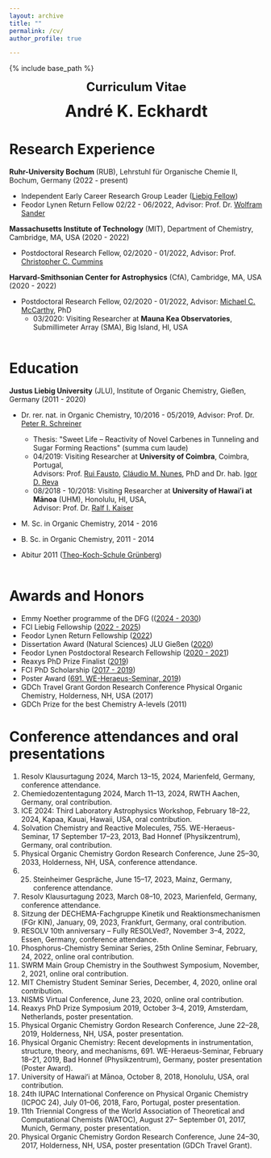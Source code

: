 ```yaml
---
layout: archive
title: ""
permalink: /cv/
author_profile: true

---
```


{% include base_path %}
<p align="center"> <font size="5"><b>Curriculum Vitae</b></font></p>
<p align="center"> <font size="6"><b>André K. Eckhardt</b></font></p>

Research Experience
======
<b>Ruhr-University Bochum</b> (RUB), Lehrstuhl für Organische Chemie II, Bochum, Germany (2022 - present)

* Independent Early Career Research Group Leader ([Liebig Fellow](https://www.vci.de/fonds/stipendien/liebig-stipendium/seiten.jsp))
* Feodor Lynen Return Fellow 02/22 - 06/2022, Advisor: Prof. Dr. [Wolfram Sander](https://www.ruhr-uni-bochum.de/oc2/index.html)

<b>Massachusetts Institute of Technology</b> (MIT), Department of Chemistry, Cambridge, MA, USA (2020 - 2022)

* Postdoctoral Research Fellow, 02/2020 - 01/2022, Advisor: Prof. [Christopher C. Cummins](https://ccclab.mit.edu/)

<b>Harvard-Smithsonian Center for Astrophysics</b> (CfA), Cambridge, MA, USA (2020 - 2022)

* Postdoctoral Research Fellow, 02/2020 - 01/2022, Advisor: [Michael C. McCarthy](https://www.cfa.harvard.edu/amp/mccarthygroup/index.html), PhD
	* 03/2020: Visiting Researcher at <b>Mauna Kea Observatories</b>, Submillimeter Array (SMA), Big Island, HI, USA<br/><br/>


Education
======
<b>Justus Liebig University</b> (JLU), Institute of Organic Chemistry, Gießen, Germany (2011 - 2020)

* Dr. rer. nat. in Organic Chemistry, 10/2016 - 05/2019, Advisor: Prof. Dr. [Peter R. Schreiner](https://www.uni-giessen.de/fbz/fb08/Inst/organische-chemie/agschreiner)
	* Thesis: "Sweet Life – Reactivity of Novel Carbenes in Tunneling and Sugar Forming Reactions" (summa cum laude)
	* 04/2019: Visiting Researcher at <b>University of Coimbra</b>, Coimbra, Portugal,<br/>
	Advisors: Prof. [Rui Fausto](http://www.qui.uc.pt/~rfausto/homepage/), [Cláudio M. Nunes](https://sites.google.com/view/cmnunes), PhD and Dr. hab. [Igor D. Reva](http://www.qui.uc.pt/~reva/)
	* 08/2018 - 10/2018: Visiting Researcher at <b>University of Hawaiʻi at Mānoa</b> (UHM), Honolulu, HI, USA,<br/>
	Advisor: Prof. Dr. [Ralf I. Kaiser](https://uhmreactiondynamics.org/)
* M. Sc. in Organic Chemistry, 2014 - 2016
* B. Sc. in Organic Chemistry, 2011 - 2014<br/>

* Abitur 2011 ([Theo-Koch-Schule Grünberg](https://www.theokoch.schule/))<br/><br/>


Awards and Honors
======
* Emmy Noether programme of the DFG (([2024 - 2030](https://www.dfg.de/en/research-funding/funding-opportunities/programmes/individual/emmy-noether))
* FCI Liebig Fellowship ([2022 - 2025](https://www.vci.de/fonds/stipendien/liebig-stipendium/seiten.jsp))
* Feodor Lynen Return Fellowship ([2022](https://www.humboldt-foundation.de/en/connect/explore-the-humboldt-network/singleview?tx_rsmavhsolr_solrview%5BpPersonId%5D=1209506&cHash=4dc63f656b61b2c6620402dc58491c1f))
* Dissertation Award (Natural Sciences) JLU Gießen ([2020](https://www.uni-giessen.de/ueber-uns/pressestelle/pm/digitaler-rueckblick-auf-das-ausnahmejahr-2020))
* Feodor Lynen Postdoctoral Research Fellowship ([2020 - 2021](https://www.humboldt-foundation.de/en/connect/explore-the-humboldt-network/singleview?tx_rsmavhsolr_solrview%5BpPersonId%5D=1209506&cHash=4dc63f656b61b2c6620402dc58491c1f))
* Reaxys PhD Prize Finalist ([2019](https://www.elsevier.com/solutions/reaxys/reaxys-phd-prize/2019-finalists))
* FCI PhD Scholarship ([2017 - 2019](https://www.vci.de/fonds/stipendien/kekule-stipendium/seiten.jsp))
* Poster Award ([691. WE-Heraeus-Seminar, 2019](https://www.we-heraeus-stiftung.de/veranstaltungen/seminare/2019/physical-organic-chemistry-recent-developments-in-instrumentation-structure-theory-and-mechanisms/))
* GDCh Travel Grant Gordon Research Conference Physical Organic Chemistry, Holderness, NH, USA (2017)
* GDCh Prize for the best Chemistry A-levels (2011)


Conference attendances and oral presentations
======
1)	Resolv Klausurtagung 2024, March 13–15, 2024, Marienfeld, Germany, conference attendance.
2)	Chemiedozententagung 2024, March 11–13, 2024, RWTH Aachen, Germany, oral contribution.
3)	ICE 2024: Third Laboratory Astrophysics Workshop, February 18–22, 2024, Kapaa, Kauai, Hawaii, USA, oral contribution.
4)	Solvation Chemistry and Reactive Molecules, 755. WE-Heraeus-Seminar, 17 September 17–23, 2013, Bad Honnef (Physikzentrum), Germany, oral contribution.
5)	Physical Organic Chemistry Gordon Research Conference, June 25–30, 2033, Holderness, NH, USA, conference attendance.
6)	25. Steinheimer Gespräche, June 15–17, 2023, Mainz, Germany, conference attendance.
7)	Resolv Klausurtagung 2023, March 08–10, 2023, Marienfeld, Germany, conference attendance.
8)	Sitzung der DECHEMA-Fachgruppe Kinetik und Reaktionsmechanismen (FGr KIN), January, 09, 2023, Frankfurt, Germany, oral contribution.
9)	RESOLV 10th anniversary – Fully RESOLVed?, November 3–4, 2022, Essen, Germany, conference attendance. 
10)	Phosphorus-Chemistry Seminar Series, 25th Online Seminar, February, 24, 2022, online oral contribution.
11)	SWRM Main Group Chemistry in the Southwest Symposium, November, 2, 2021, online oral contribution.
12)	MIT Chemistry Student Seminar Series, December, 4, 2020, online oral contribution.
13)	NISMS Virtual Conference, June 23, 2020, online oral contribution.
14)	Reaxys PhD Prize Symposium 2019, October 3–4, 2019, Amsterdam, Netherlands, poster presentation.
15)	Physical Organic Chemistry Gordon Research Conference, June 22–28, 2019, Holderness, NH, USA, poster presentation.
16)	Physical Organic Chemistry: Recent developments in instrumentation, structure, theory, and mechanisms, 691. WE-Heraeus-Seminar, February 18–21, 2019, Bad Honnef (Physikzentrum), Germany, poster presentation (Poster Award).
17)	University of Hawaiʻi at Mānoa, October 8, 2018, Honolulu, USA, oral contribution.
18)	24th IUPAC International Conference on Physical Organic Chemistry (ICPOC 24), July 01–06, 2018, Faro, Portugal, poster presentation.
19)	11th Triennial Congress of the World Association of Theoretical and Computational Chemists (WATOC), August 27– September 01, 2017, Munich, Germany, poster presentation.
20)	Physical Organic Chemistry Gordon Research Conference, June 24–30, 2017, Holderness, NH, USA, poster presentation (GDCh Travel Grant).







